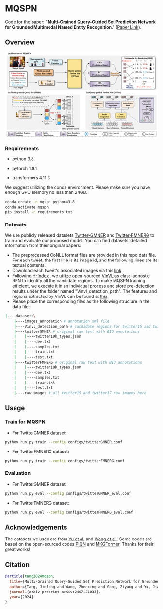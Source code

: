 # MQSPN

Code for the paper: "**Multi-Grained Query-Guided Set Prediction Network for Grounded Multimodal Named Entity Recognition**." ([Paper Link](https://arxiv.org/abs/2407.21033)).

## Overview
![](./assets/mqspn.png)


### Requirements 
- python 3.8

- pytorch 1.9.1

- transformers 4.11.3

We suggest utilizing the conda environment. Please make sure you have enough GPU memory no less than 24GB.
```bash
conda create -n mqspn python=3.8
conda activate mqspn
pip install -r requirements.txt
```
### Datasets

We use publicly released datasets [Twitter-GMNER](https://github.com/NUSTM/GMNER) and  [Twitter-FMNERG](https://github.com/NUSTM/GMNER) to train and evaluate our proposed model. You can find datasets' detailed information from their original papers:


  - The preprocessed CoNLL format files are provided in this repo data file. For each tweet, the first line is its image id, and the following lines are its textual contents.
  - Download each tweet's associated images via this [link](https://drive.google.com/file/d/1PpvvncnQkgDNeBMKVgG2zFYuRhbL873g/view). 
  - Following  [H-Index](https://github.com/NUSTM/GMNER/tree/main) , we utilize open-sourced [VinVL](https://github.com/pzzhang/VinVL) as class-agnostic RPN to identify all the candidate regions. To make MQSPN training efficient, we execute it in an individual process and store pre-detection results under the folder named "Vinvl_detection_path". The features and regions extracted by VinVL can be found at [this](https://drive.google.com/drive/folders/1w7W4YYeIE6bK2lAfqRtuwxH-tNqAytiK).
  - Please place the corresponding files as the following structure in the data file:

```bash
|----datasets\
    |----images_annotation # annotation xml file
    |----Vinvl_detection_path # candidate regions for twitter15 and twitter17 here
    |----twitterGMNER # original raw text with BIO annotations
    |    |----twitter10k_types.json
    |    |----dev.txt
    |    |----samples.txt
    |    |----train.txt
    |    |----test.txt
    |----twitterFMNERG # original raw text with BIO annotations
    |    |----twitter10k_types.json
    |    |----dev.txt
    |    |----samples.txt
    |    |----train.txt
    |    |----test.txt
    |----raw_images # all twitter15 and twitter17 raw images here

```

## Usage

### Train for MQSPN
- For TwitterGMNER dataset:
```bash
python run.py train --config configs/twitterGMNER.conf
```
- For TwitterFMNERG dataset:
```bash
python run.py train --config configs/twitterFMNERG.conf
```
### Evaluation 
- For TwitterGMNER dataset:
```bash
python run.py eval --config configs/twitterGMNER_eval.conf
```
- For TwitterFMNERG dataset:
```bash
python run.py eval --config configs/twitterFMNERG_eval.conf
```
## Acknowledgements

The datasets we used are from  [Yu et al.](https://github.com/NUSTM/GMNER/tree/main) and  [Wang et al.](https://github.com/NUSTM/FMNERG). Some codes are based on the open-sourced codes  [PIQN](https://github.com/tricktreat/piqn) and  [MKGFormer](https://github.com/zjunlp/MKGformer). Thanks for their great works!

## Citation
```bibtex
@article{tang2024mqspn,
  title={Multi-Grained Query-Guided Set Prediction Network for Grounded Multimodal Named Entity Recognition},
  author={Tang, Jielong and Wang, Zhenxing and Gong, Ziyang and Yu, Jianxing and Wang, Shuang and Yin, Jian},
  journal={arXiv preprint arXiv:2407.21033},
  year={2024}
}
```